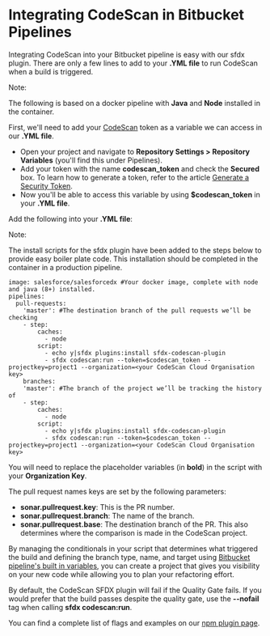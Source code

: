 # Integrating CodeScan in Bitbucket Pipelines

Integrating CodeScan into your Bitbucket pipeline is easy with our sfdx plugin. There are only a few lines to add to your **.YML file** to run CodeScan when a build is triggered.

Note:

The following is based on a docker pipeline with **Java** and **Node** installed in the container.

First, we'll need to add your [CodeScan](https://www.codescan.io/) token as a variable we can access in our **.YML file**.

* Open your project and navigate to **Repository Settings > Repository Variables** (you'll find this under Pipelines).
* Add your token with the name **codescan\_token** and check the **Secured** box. To learn how to generate a token, refer to the article [Generate a Security Token](https://knowledgebase.autorabit.com/codescan/docs/generate-a-security-token).
* Now you'll be able to access this variable by using **$codescan\_token** in your **.YML file**.

Add the following into your **.YML file**:

Note:

The install scripts for the sfdx plugin have been added to the steps below to provide easy boiler plate code. This installation should be completed in the container in a production pipeline.

```
image: salesforce/salesforcedx #Your docker image, complete with node and java (8+) installed.
pipelines:
  pull-requests:
    'master': #The destination branch of the pull requests we’ll be checking
    - step:
        caches:
          - node
        script:          
          - echo y|sfdx plugins:install sfdx-codescan-plugin
          - sfdx codescan:run --token=$codescan_token --projectkey=project1 --organization=<your CodeScan Cloud Organisation key>
    branches:
    'master': #The branch of the project we’ll be tracking the history of
    - step:
        caches:
          - node
        script:         
          - echo y|sfdx plugins:install sfdx-codescan-plugin
          - sfdx codescan:run --token=$codescan_token --projectkey=project1 --organization=<your CodeScan Cloud Organisation key>
```

You will need to replace the placeholder variables (in **bold**) in the script with your **Organization Key**.

The pull request names keys are set by the following parameters:

* **sonar.pullrequest.key**: This is the PR number.
* **sonar.pullrequest.branch**: The name of the branch.
* **sonar.pullrequest.base**: The destination branch of the PR. This also determines where the comparison is made in the CodeScan project.

By managing the conditionals in your script that determines what triggered the build and defining the branch type, name, and target using [Bitbucket pipeline's built in variables](https://support.atlassian.com/bitbucket-cloud/docs/variables-and-secrets/), you can create a project that gives you visibility on your new code while allowing you to plan your refactoring effort.

By default, the CodeScan SFDX plugin will fail if the Quality Gate fails. If you would prefer that the build passes despite the quality gate, use the **--nofail** tag when calling **sfdx codescan:run**.

You can find a complete list of flags and examples on our [npm plugin page](https://www.npmjs.com/package/sfdx-codescan-plugin).
